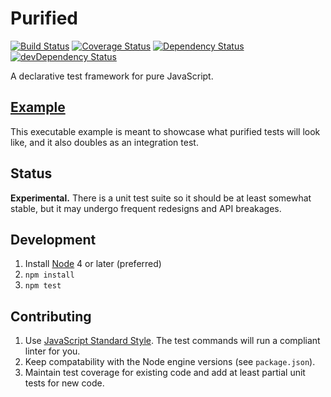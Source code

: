 # Purified
[![Build Status](https://travis-ci.org/nickmccurdy/purified.svg?branch=master)](https://travis-ci.org/nickmccurdy/purified)
[![Coverage Status](https://coveralls.io/repos/github/nickmccurdy/purified/badge.svg?branch=master)](https://coveralls.io/github/nickmccurdy/purified?branch=master)
[![Dependency Status](https://david-dm.org/nickmccurdy/purified.svg)](https://david-dm.org/nickmccurdy/purified)
[![devDependency Status](https://david-dm.org/nickmccurdy/purified/dev-status.svg)](https://david-dm.org/nickmccurdy/purified/?type=dev)

A declarative test framework for pure JavaScript.

## [Example](./src/example.js)
This executable example is meant to showcase what purified tests will look like, and it also doubles as an integration test.

## Status
__Experimental.__ There is a unit test suite so it should be at least somewhat stable, but it may undergo frequent redesigns and API breakages.

## Development
1. Install [Node](https://nodejs.org/en/download/) 4 or later (preferred)
2. `npm install`
3. `npm test`

## Contributing
1. Use [JavaScript Standard Style](http://standardjs.com/). The test commands will run a compliant linter for you.
2. Keep compatability with the Node engine versions (see `package.json`).
3. Maintain test coverage for existing code and add at least partial unit tests for new code.
